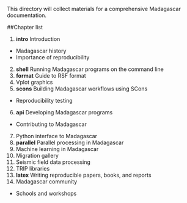 This directory will collect materials for a comprehensive Madagascar documentation.

##Chapter list

1. **intro** Introduction
- Madagascar history
- Importance of reproducibility
2. **shell** Running Madagascar programs on the command line
3. **format** Guide to RSF format
4. Vplot graphics
5. **scons** Building Madagascar workflows using SCons
- Reproducibility testing
6. **api** Developing Madagascar programs
- Contributing to Madagascar
7. Python interface to Madagascar
8. **parallel** Parallel processing in Madagascar
9. Machine learning in Madagascar
10. Migration gallery
11. Seismic field data processing
12. TRIP libraries
13. **latex** Writing reproducible papers, books, and reports
14. Madagascar  community
- Schools and workshops
